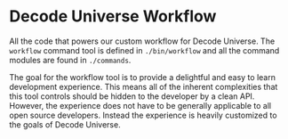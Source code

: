 # Decode Universe Workflow

All the code that powers our custom workflow for Decode Universe. The `workflow` command tool is defined in `./bin/workflow` and all the command modules are found in `./commands`.

The goal for the workflow tool is to provide a delightful and easy to learn development experience. This means all of the inherent complexities that this tool controls should be hidden to the developer by a clean API. However, the experience does not have to be generally applicable to all open source developers. Instead the experience is heavily customized to the goals of Decode Universe.
